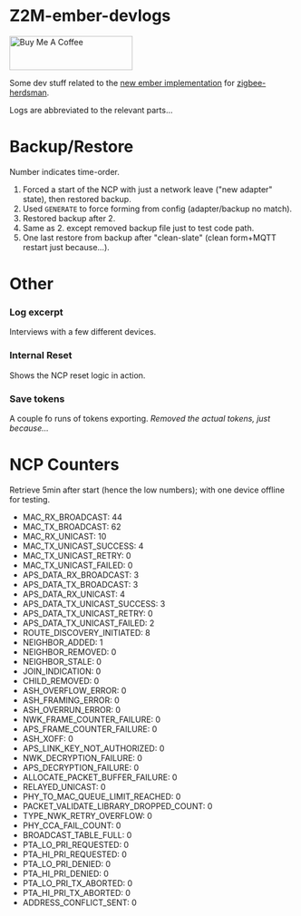 # Z2M-ember-devlogs

<a href="https://www.buymeacoffee.com/Nerivec" target="_blank"><img src="https://cdn.buymeacoffee.com/buttons/v2/default-yellow.png" alt="Buy Me A Coffee" style="height: 60px !important;width: 217px !important;" ></a>

Some dev stuff related to the [new ember implementation](https://github.com/Nerivec/zigbee-herdsman/tree/alt-ember) for [zigbee-herdsman](https://github.com/Koenkk/zigbee2mqtt).

Logs are abbreviated to the relevant parts...

# Backup/Restore

Number indicates time-order.

1. Forced a start of the NCP with just a network leave ("new adapter" state), then restored backup.
2. Used `GENERATE` to force forming from config (adapter/backup no match).
3. Restored backup after 2.
4. Same as 2. except removed backup file just to test code path.
5. One last restore from backup after "clean-slate" (clean form+MQTT restart just because...).

# Other

### Log excerpt

Interviews with a few different devices.

### Internal Reset

Shows the NCP reset logic in action.

### Save tokens

A couple fo runs of tokens exporting. _Removed the actual tokens, just because..._

# NCP Counters

Retrieve 5min after start (hence the low numbers); with one device offline for testing.

- MAC_RX_BROADCAST: 44
- MAC_TX_BROADCAST: 62
- MAC_RX_UNICAST: 10
- MAC_TX_UNICAST_SUCCESS: 4
- MAC_TX_UNICAST_RETRY: 0
- MAC_TX_UNICAST_FAILED: 0
- APS_DATA_RX_BROADCAST: 3
- APS_DATA_TX_BROADCAST: 3
- APS_DATA_RX_UNICAST: 4
- APS_DATA_TX_UNICAST_SUCCESS: 3
- APS_DATA_TX_UNICAST_RETRY: 0
- APS_DATA_TX_UNICAST_FAILED: 2
- ROUTE_DISCOVERY_INITIATED: 8
- NEIGHBOR_ADDED: 1
- NEIGHBOR_REMOVED: 0
- NEIGHBOR_STALE: 0
- JOIN_INDICATION: 0
- CHILD_REMOVED: 0
- ASH_OVERFLOW_ERROR: 0
- ASH_FRAMING_ERROR: 0
- ASH_OVERRUN_ERROR: 0
- NWK_FRAME_COUNTER_FAILURE: 0
- APS_FRAME_COUNTER_FAILURE: 0
- ASH_XOFF: 0
- APS_LINK_KEY_NOT_AUTHORIZED: 0
- NWK_DECRYPTION_FAILURE: 0
- APS_DECRYPTION_FAILURE: 0
- ALLOCATE_PACKET_BUFFER_FAILURE: 0
- RELAYED_UNICAST: 0
- PHY_TO_MAC_QUEUE_LIMIT_REACHED: 0
- PACKET_VALIDATE_LIBRARY_DROPPED_COUNT: 0
- TYPE_NWK_RETRY_OVERFLOW: 0
- PHY_CCA_FAIL_COUNT: 0
- BROADCAST_TABLE_FULL: 0
- PTA_LO_PRI_REQUESTED: 0
- PTA_HI_PRI_REQUESTED: 0
- PTA_LO_PRI_DENIED: 0
- PTA_HI_PRI_DENIED: 0
- PTA_LO_PRI_TX_ABORTED: 0
- PTA_HI_PRI_TX_ABORTED: 0
- ADDRESS_CONFLICT_SENT: 0
